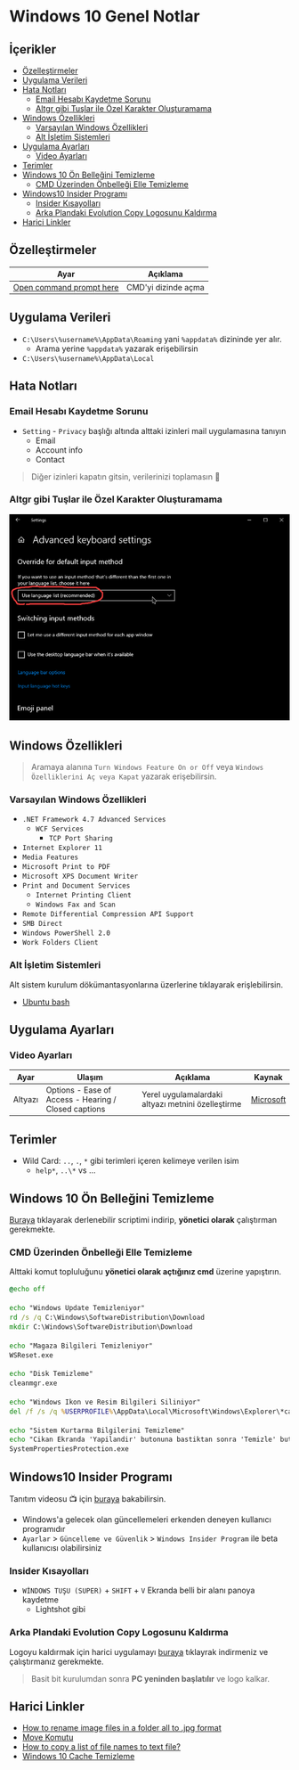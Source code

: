 # Windows 10 Genel Notlar <!-- omit in toc -->

## İçerikler <!-- omit in toc -->

- [Özelleştirmeler](#%C3%96zelle%C5%9Ftirmeler)
- [Uygulama Verileri](#Uygulama-Verileri)
- [Hata Notları](#Hata-Notlar%C4%B1)
  - [Email Hesabı Kaydetme Sorunu](#Email-Hesab%C4%B1-Kaydetme-Sorunu)
  - [Altgr gibi Tuşlar ile Özel Karakter Oluşturamama](#Altgr-gibi-Tu%C5%9Flar-ile-%C3%96zel-Karakter-Olu%C5%9Fturamama)
- [Windows Özellikleri](#Windows-%C3%96zellikleri)
  - [Varsayılan Windows Özellikleri](#Varsay%C4%B1lan-Windows-%C3%96zellikleri)
  - [Alt İşletim Sistemleri](#Alt-%C4%B0%C5%9Fletim-Sistemleri)
- [Uygulama Ayarları](#Uygulama-Ayarlar%C4%B1)
  - [Video Ayarları](#Video-Ayarlar%C4%B1)
- [Terimler](#Terimler)
- [Windows 10 Ön Belleğini Temizleme](#Windows-10-%C3%96n-Belle%C4%9Fini-Temizleme)
  - [CMD Üzerinden Önbelleği Elle Temizleme](#CMD-%C3%9Czerinden-%C3%96nbelle%C4%9Fi-Elle-Temizleme)
- [Windows10 Insider Programı](#Windows10-Insider-Program%C4%B1)
  - [Insider Kısayolları](#Insider-K%C4%B1sayollar%C4%B1)
  - [Arka Plandaki Evolution Copy Logosunu Kaldırma](#Arka-Plandaki-Evolution-Copy-Logosunu-Kald%C4%B1rma)
- [Harici Linkler](#Harici-Linkler)

## Özelleştirmeler

| Ayar                                                                                           | Açıklama            |
| ---------------------------------------------------------------------------------------------- | ------------------- |
| [Open command prompt here](https://drive.google.com/open?id=1EEIlewepCu8xCZsiWdFa_OeBq9VfYnE_) | CMD'yi dizinde açma |

## Uygulama Verileri

- `C:\Users\%username%\AppData\Roaming` yani `%appdata%` dizininde yer alır.
  - Arama yerine `%appdata%` yazarak erişebilirsin
- `C:\Users\%username%\AppData\Local`

## Hata Notları

### Email Hesabı Kaydetme Sorunu

- `Setting` - `Privacy` başlığı altında alttaki izinleri mail uygulamasına tanıyın
  - Email
  - Account info
  - Contact

> Diğer izinleri kapatın gitsin, verilerinizi toplamasın 🧐

### Altgr gibi Tuşlar ile Özel Karakter Oluşturamama

![win_langbug](../../res/win_langbug.png)

## Windows Özellikleri

> Aramaya alanına `Turn Windows Feature On or Off` veya `Windows Özelliklerini Aç veya Kapat` yazarak erişebilirsin.

### Varsayılan Windows Özellikleri

- `.NET Framework 4.7 Advanced Services`
  - `WCF Services`
    - `TCP Port Sharing`
- `Internet Explorer 11`
- `Media Features`
- `Microsoft Print to PDF`
- `Microsoft XPS Document Writer`
- `Print and Document Services`
  - `Internet Printing Client`
  - `Windows Fax and Scan`
- `Remote Differential Compression API Support`
- `SMB Direct`
- `Windows PowerShell 2.0`
- `Work Folders Client`

### Alt İşletim Sistemleri

Alt sistem kurulum dökümantasyonlarına üzerlerine tıklayarak erişlebilirsin.

- [Ubuntu bash](https://docs.microsoft.com/en-us/windows/wsl/install-win10)

## Uygulama Ayarları

### Video Ayarları

| Ayar    | Ulaşım                                               | Açıklama                                           | Kaynak                                                                                                           |
| ------- | ---------------------------------------------------- | -------------------------------------------------- | ---------------------------------------------------------------------------------------------------------------- |
| Altyazı | Options - Ease of Access - Hearing / Closed captions | Yerel uygulamalardaki altyazı metnini özelleştirme | [Microsoft](https://support.microsoft.com/en-us/help/3078107/closed-captions-in-movies-tv-content-on-windows-10) |

## Terimler

- Wild Card: `..`, `.`, `*` gibi terimleri içeren kelimeye verilen isim
  - `help*`, `..\*` vs ...

## Windows 10 Ön Belleğini Temizleme

[Buraya](https://drive.google.com/open?id=1E-EDDSFxAvPM9QZAzciQ2fCaakgRwl6k) tıklayarak derlenebilir scriptimi indirip, **yönetici olarak** çalıştırman gerekmekte.

### CMD Üzerinden Önbelleği Elle Temizleme

Alttaki komut topluluğunu **yönetici olarak açtığınız cmd** üzerine yapıştırın.

```cmd
@echo off

echo "Windows Update Temizleniyor"
rd /s /q C:\Windows\SoftwareDistribution\Download
mkdir C:\Windows\SoftwareDistribution\Download

echo "Magaza Bilgileri Temizleniyor"
WSReset.exe

echo "Disk Temizleme"
cleanmgr.exe

echo "Windows Ikon ve Resim Bilgileri Siliniyor"
del /f /s /q %USERPROFILE%\AppData\Local\Microsoft\Windows\Explorer\*cache*

echo "Sistem Kurtarma Bilgilerini Temizleme"
echo "Cikan Ekranda 'Yapilandir' butonuna bastiktan sonra 'Temizle' butonuna basin"
SystemPropertiesProtection.exe

```

## Windows10 Insider Programı

Tanıtım videosu 📺 için [buraya](https://www.youtube.com/watch?v=wH_lKkzHHR0) bakabilirsin.

- Windows'a gelecek olan güncellemeleri erkenden deneyen kullanıcı programıdır
- `Ayarlar` > `Güncelleme ve Güvenlik` > `Windows Insider Program` ile beta kullanıcısı olabilirsiniz

### Insider Kısayolları

- `WİNDOWS TUŞU (SUPER)` + `SHIFT` + `V` Ekranda belli bir alanı panoya kaydetme
  - Lightshot gibi

### Arka Plandaki Evolution Copy Logosunu Kaldırma

Logoyu kaldırmak için harici uygulamayı [buraya](https://drive.google.com/open?id=1LkKdUCG1XKO3mrXwNV-OK50Y8vGvLRpt) tıklayrak indirmeniz ve çalıştırmanız gerekmekte.

> Basit bit kurulumdan sonra **PC yeninden başlatılır** ve logo kalkar.

## Harici Linkler

- [How to rename image files in a folder all to .jpg format](https://answers.microsoft.com/en-us/windows/forum/windows_10-files/how-to-rename-image-files-in-a-folder-all-to-jpg/2a7e2873-e04b-472b-b239-afad2f2020fc)
- [Move Komutu](https://www.windows-commandline.com/move-files-directories/)
- [How to copy a list of file names to text file?](https://superuser.com/questions/395836/how-to-copy-a-list-of-file-names-to-text-file)
- [Windows 10 Cache Temizleme](https://www.itechtics.com/clear-types-windows-10-cache/)
